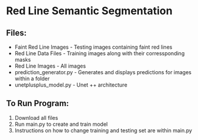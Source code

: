 # Red Line Semantic Segmentation

## Files: 
* Faint Red Line Images - Testing images containing faint red lines 
* Red Line Data Files - Training images along with their corressponding masks 
* Red Line Images - All images
* prediction_generator.py - Generates and displays predictions for images within a folder
* unetplusplus_model.py - Unet ++ architecture

## To Run Program:
1. Download all files
2. Run main.py to create and train model
3. Instructions on how to change training and testing set are within main.py



